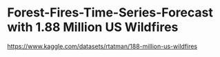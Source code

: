 # Forest-Fires-Time-Series-Forecast with 1.88 Million US Wildfires
https://www.kaggle.com/datasets/rtatman/188-million-us-wildfires
